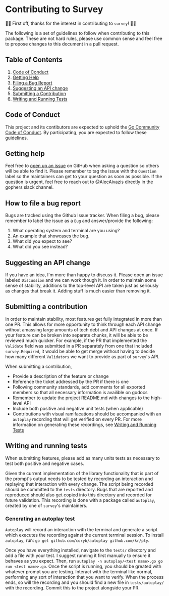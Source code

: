 # Contributing to Survey

🎉🎉 First off, thanks for the interest in contributing to `survey`! 🎉🎉

The following is a set of guidelines to follow when contributing to this package. These are not hard rules, please use common sense and feel free to propose changes to this document in a pull request.

## Table of Contents

1. [Code of Conduct](#code-of-conduct)
1. [Getting Help](#getting-help)
1. [Filing a Bug Report](#how-to-file-a-bug-report)
1. [Suggesting an API change](#suggesting-an-api-change)
1. [Submitting a Contribution](#submitting-a-contribution)
1. [Writing and Running Tests](#writing-and-running-tests)

## Code of Conduct

This project and its contibutors are expected to uphold the [Go Community Code of Conduct](https://golang.org/conduct). By participating, you are expected to follow these guidelines.

## Getting help

Feel free to [open up an issue](https://github.com/AlecAivazis/survey/issues/new) on GitHub when asking a question so others will be able to find it. Please remember to tag the issue with the `Question` label so the maintainers can get to your question as soon as possible. If the question is urgent, feel free to reach out to @AlecAivazis directly in the gophers slack channel.

## How to file a bug report

Bugs are tracked using the Github Issue tracker. When filing a bug, please remember to label the issue as a `Bug` and answer/provide the following:
1. What operating system and terminal are you using?
1. An example that showcases the bug.
1. What did you expect to see?
1. What did you see instead?

## Suggesting an API change

If you have an idea, I'm more than happy to discuss it. Please open an issue labeled `Discussion` and we can work though it. In order to maintain some sense of stability, additions to the top-level API are taken just as seriously as changes that break it. Adding stuff is much easier than removing it.

## Submitting a contribution

In order to maintain stability, most features get fully integrated in more than one PR. This allows for more opportunity to think through each API change without amassing large amounts of tech debt and API changes  at once. If your feature can be broken into separate chunks, it will be able to be reviewed much quicker. For example, if the PR that implemented the `Validate` field was submitted in a PR separately from one that included `survey.Required`, it would be able to get merge without having to decide how many different `Validators` we want to provide as part of `survey`'s API.

When submitting a contribution,
  *  Provide a description of the feature or change
  *  Reference the ticket addressed by the PR if there is one
  *  Following community standards, add comments for all exported members so that all necessary information is availible on godocs
  *  Remember to update the project README.md with changes to the high-level API
  *  Include both positive and negative unit tests (when applicable)
  *  Contributions with visual ramifacations should be accompanied with an `autoplay` recording that will get verified on every PR. For more information on generating these recordings, see [Writing and Running Tests](#writing-and-running-tests)


## Writing and running tests

When submitting features, please add as many units tests as necessary to test both positive and negative cases.

Given the current implementation of the library functionality that is part of the prompt's output needs to be tested by recording an interaction and replaying that interaction with every change. The script being recorded should be committed to the `tests` directory. Bugs that are reported and reproduced should also get copied into this directory and recorded for future validation. This recording is done with a package called `autoplay`, created by one of `survey`'s maintainers.

### Generating an autoplay test

`Autoplay` will record an interaction with the terminal and generate a script which executes the recording against the current terminal session. To install `autoplay`, run: `go get github.com/coryb/autoplay github.com/kr/pty`.

Once you have everything installed, navigate to the `tests/` directory and add a file with your test. I suggest running it first manually to ensure it behaves as you expect. Then, run `autoplay -n autoplay/<test name>.go go run <test name>.go`. Once the script is running, you should be greated with whatever prompt you are testing. Interact with the terminal like normal, performing any sort of interaction that you want to verify. When the process ends, so will the recording and you should find a new file in `tests/autoplay/` with the recording. Commit this to the project alongside your PR.
